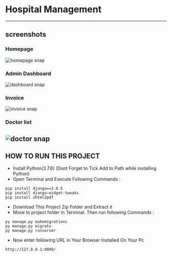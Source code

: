 # Hospital Management
---
## screenshots
### Homepage
![homepage snap](https://github.com/sumitkumar1503/hospitalmanagement/blob/master/static/screenshots/homepage.png?raw=true)
### Admin Dashboard
![dashboard snap](https://github.com/sumitkumar1503/hospitalmanagement/blob/master/static/screenshots/admin_dashboard.png?raw=true)
### Invoice
![invoice snap](https://github.com/sumitkumar1503/hospitalmanagement/blob/master/static/screenshots/invoice.png?raw=true)
### Doctor list
![doctor snap](https://github.com/sumitkumar1503/hospitalmanagement/blob/master/static/screenshots/admin_doctor.png?raw=true)
---

## HOW TO RUN THIS PROJECT
- Install Python(3.7.6) (Dont Forget to Tick Add to Path while installing Python)
- Open Terminal and Execute Following Commands :
```
pip install django==3.0.5
pip install django-widget-tweaks
pip install xhtml2pdf
```
- Download This Project Zip Folder and Extract it
- Move to project folder in Terminal. Then run following Commands :
```
py manage.py makemigrations
py manage.py migrate
py manage.py runserver
```
- Now enter following URL in Your Browser Installed On Your Pc
```
http://127.0.0.1:8000/
```

